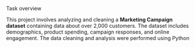 Task overview 

This project involves analyzing and cleaning a **Marketing Campaign dataset** containing data about over 2,000 customers. The dataset includes demographics, product spending, campaign responses, and online engagement. The data cleaning and analysis were performed using Python 
